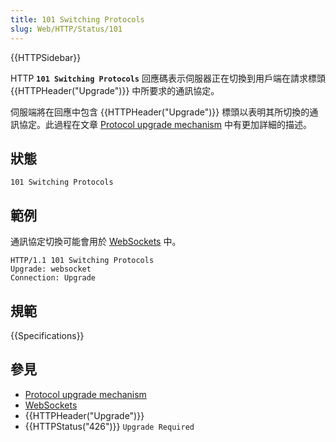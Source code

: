 ```yaml
---
title: 101 Switching Protocols
slug: Web/HTTP/Status/101
---
```


{{HTTPSidebar}}

HTTP **`101 Switching Protocols`** 回應碼表示伺服器正在切換到用戶端在請求標頭{{HTTPHeader("Upgrade")}} 中所要求的通訊協定。

伺服端將在回應中包含 {{HTTPHeader("Upgrade")}} 標頭以表明其所切換的通訊協定。此過程在文章 [Protocol upgrade mechanism](/zh-TW/docs/Web/HTTP/Protocol_upgrade_mechanism) 中有更加詳細的描述。

## 狀態

```plain
101 Switching Protocols
```

## 範例

通訊協定切換可能會用於 [WebSockets](/zh-TW/docs/Web/API/WebSockets_API) 中。

```plain
HTTP/1.1 101 Switching Protocols
Upgrade: websocket
Connection: Upgrade
```

## 規範

{{Specifications}}

## 參見

- [Protocol upgrade mechanism](/zh-TW/docs/Web/HTTP/Protocol_upgrade_mechanism)
- [WebSockets](/zh-TW/docs/Web/API/WebSockets_API)
- {{HTTPHeader("Upgrade")}}
- {{HTTPStatus("426")}} `Upgrade Required`
